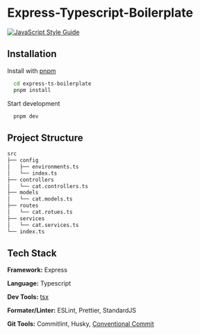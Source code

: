 
# Express-Typescript-Boilerplate


[![JavaScript Style Guide](https://cdn.rawgit.com/standard/standard/master/badge.svg)](https://github.com/standard/standard)

## Installation

Install with [pnpm](https://pnpm.io/installation)

```bash
  cd express-ts-boilerplate
  pnpm install
```

Start development

```bash
  pnpm dev
```

    
## Project Structure

```bash
src
├── config
│   ├── environments.ts
│   └── index.ts
├── controllers
│   └── cat.controllers.ts
├── models
│   └── cat.models.ts
├── routes
│   └── cat.rotues.ts
├── services
│   └── cat.services.ts
└── index.ts
```


## Tech Stack

**Framework:** Express

**Language:** Typescript

**Dev Tools:** [tsx](https://github.com/esbuild-kit/tsx)

**Formater/Linter:** ESLint, Prettier, StandardJS

**Git Tools:** Commitlint, Husky, [Conventional Commit](https://www.conventionalcommits.org/en/v1.0.0/#summary)

